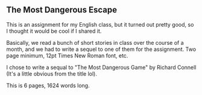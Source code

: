 ## The Most Dangerous Escape
This is an assignment for my English class, but it turned out pretty good, so I thought it would be cool if I shared it.

Basically, we read a bunch of short stories in class over the course of a month, and we had to write a sequel to one of them for the assignment. Two page minimum, 12pt Times New Roman font, etc.

I chose to write a sequal to "The Most Dangerous Game" by Richard Connell (It's a little obvious from the title lol).

This is 6 pages, 1624 words long.
